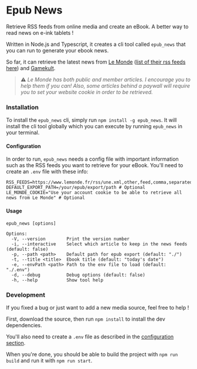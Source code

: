 # Epub News
Retrieve RSS feeds from online media and create an eBook. A better way to read news on e-ink tablets !

Written in Node.js and Typescript, it creates a cli tool called `epub_news` that you can run to generate your ebook news.

So far, it can retrieve the latest news from [Le Monde](https://www.lemonde.fr/) ([list of their rss feeds here](https://www.lemonde.fr/actualite-medias/article/2019/08/12/les-flux-rss-du-monde-fr_5498778_3236.html)) and [Gamekult](https://www.gamekult.com/).

> ⚠️ _Le Monde has both public and member articles. I encourage you to help them if you can! Also, some articles behind a paywall will require you to set your website cookie in order to be retrieved._

### Installation
To install the `epub_news` cli, simply run `npm install -g epub_news`. It will install the cli tool globally which you can execute by running `epub_news` in your terminal.

#### Configuration
In order to run, `epub_news` needs a config file with important information such as the RSS feeds you want to retrieve for your eBook. You'll need to create an `.env` file with these info:
```apacheconf
RSS_FEEDS=https://www.lemonde.fr/rss/une.xml,other,feed,comma,separated
DEFAULT_EXPORT_PATH=/your/epub/export/path # Optional
LE_MONDE_COOKIE="Use your account cookie to be able to retrieve all news from Le Monde" # Optional
```

#### Usage
```
epub_news [options]

Options:
  -V, --version        Print the version number
  -i, --interactive    Select which article to keep in the news feeds (default: false)
  -p, --path <path>    Default path for epub export (default: "./")
  -t, --title <title>  Ebook title (default: "today's date")
  -e, --envPath <path> Path to the env file to load (default: "./.env")
  -d, --debug          Debug options (default: false)
  -h, --help           Show tool help
```

### Development
If you fixed a bug or just want to add a new media source, feel free to help !

First, download the source, then run `npm install` to install the dev dependencies.

You'll also need to create a `.env` file as described in the [configuration section](#configuration).

When you're done, you should be able to build the project with `npm run build` and run it with `npm run start`.
